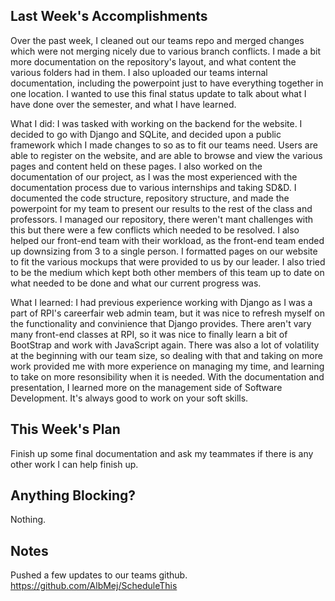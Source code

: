 ## Last Week's Accomplishments

Over the past week, I cleaned out our teams repo and merged changes which were not merging nicely due to various branch conflicts. I made a bit more documentation on the repository's layout, and what content the various folders had in them. I also uploaded our teams internal documentation, including the powerpoint just to have everything together in one location. I wanted to use this final status update to talk about what I have done over the semester, and what I have learned. 

What I did:
	I was tasked with working on the backend for the website. I decided to go with Django and SQLite, and decided upon a public framework which I made changes to so as to fit our teams need. Users are able to register on the website, and are able to browse and view the various pages and content held on these pages. I also worked on the documentation of our project, as I was the most experienced with the documentation process due to various internships and taking SD&D. I documented the code structure, repository structure, and made the powerpoint for my team to present our results to the rest of the class and professors. I managed our repository, there weren't mant challenges with this but there were a few conflicts which needed to be resolved. I also helped our front-end team with their workload, as the front-end team ended up downsizing from 3 to a single person. I formatted pages on our website to fit the various mockups that were provided to us by our leader. I also tried to be the medium which kept both other members of this team up to date on what needed to be done and what our current progress was. 

What I learned:
	I had previous experience working with Django as I was a part of RPI's careerfair web admin team, but it was nice to refresh myself on the functionality and convinience that Django provides. There aren't vary many front-end classes at RPI, so it was nice to finally learn a bit of BootStrap and work with JavaScript again. There was also a lot of volatility at the beginning with our team size, so dealing with that and taking on more work provided me with more experience on managing my time, and learning to take on more resonsibility when it is needed. With the documentation and presentation, I learned more on the management side of Software Development. It's always good to work on your soft skills. 

## This Week's Plan

Finish up some final documentation and ask my teammates if there is any other work I can help finish up.

## Anything Blocking?

Nothing. 

## Notes

Pushed a few updates to our teams github. 
https://github.com/AlbMej/ScheduleThis